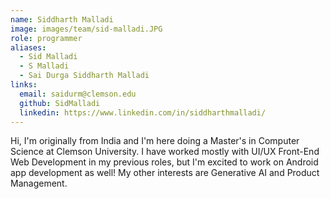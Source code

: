 ```yaml
---
name: Siddharth Malladi
image: images/team/sid-malladi.JPG
role: programmer
aliases:
  - Sid Malladi
  - S Malladi
  - Sai Durga Siddharth Malladi
links:
  email: saidurm@clemson.edu
  github: SidMalladi
  linkedin: https://www.linkedin.com/in/siddharthmalladi/
---
```


Hi, I'm originally from India and I'm here doing a Master's in Computer Science at Clemson University. I have worked mostly with UI/UX Front-End Web Development in my previous roles, but I'm excited to work on Android app development as well! My other interests are Generative AI and Product Management.
